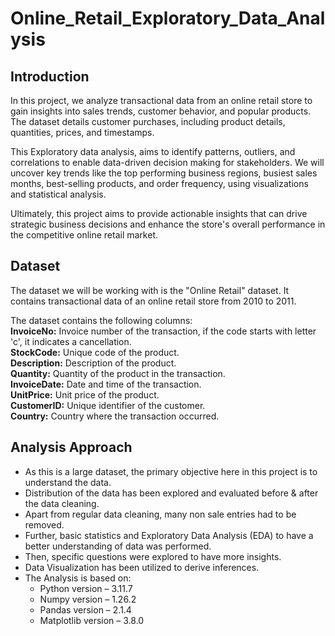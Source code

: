 # Online_Retail_Exploratory_Data_Analysis

## Introduction

In this project, we analyze transactional data from an online retail store to gain insights into sales trends, customer behavior, and popular products. The dataset details customer purchases, including product details, quantities, prices, and timestamps.

This Exploratory data analysis, aims to identify patterns, outliers, and correlations to enable data-driven decision making for stakeholders. We will uncover key trends like the top performing business regions, busiest sales months, best-selling products, and order frequency, using visualizations and statistical analysis.

Ultimately, this project aims to provide actionable insights that can drive strategic business decisions and enhance the store's overall performance in the competitive online retail market.

## Dataset

The dataset we will be working with is the "Online Retail" dataset. It contains transactional data of an online retail store from 2010 to 2011.

The dataset contains the following columns:<br>
**InvoiceNo:** Invoice number of the transaction, if the code starts with letter 'c', it indicates a cancellation.<br>
**StockCode:** Unique code of the product.<br>
**Description:** Description of the product.<br>
**Quantity:** Quantity of the product in the transaction.<br>
**InvoiceDate:** Date and time of the transaction.<br>
**UnitPrice:** Unit price of the product.<br>
**CustomerID:** Unique identifier of the customer.<br>
**Country:** Country where the transaction occurred.<br>

## Analysis Approach


- As this is a large dataset, the primary objective here in this project is to understand the data.
- Distribution of the data has been explored and evaluated before & after the data cleaning. 
- Apart from regular data cleaning, many non  sale entries had to be removed.
- Further, basic statistics and Exploratory Data Analysis (EDA) to have a better understanding of data was performed.
- Then, specific questions were explored to have more insights.
- Data Visualization has been utilized to derive inferences.
- The Analysis is based on:
    - Python version – 3.11.7
    - Numpy version – 1.26.2
    - Pandas version – 2.1.4
    - Matplotlib version – 3.8.0





